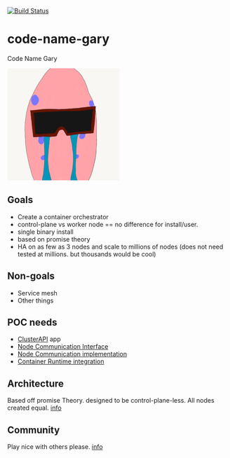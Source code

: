 [![Build Status](https://travis-ci.org/Klaven/gary.svg?branch=master)](https://travis-ci.org/Klaven/gary)

# code-name-gary
Code Name Gary

![](docs/icon.png)

## Goals
 * Create a container orchestrator
 * control-plane vs worker node == no difference for install/user.
 * single binary install
 * based on promise theory
 * HA on as few as 3 nodes and scale to millions of nodes (does not need tested at millions. but thousands would be cool)


## Non-goals
 * Service mesh
 * Other things 


## POC needs
 * [ClusterAPI](docs/cluster_api.md) app 
 * [Node Communication Interface](docs/nci.md)
 * [Node Communication implementation](docs/nanomsg.md)
 * [Container Runtime integration](docs/cri.md)

## Architecture

Based off promise Theory. designed to be control-plane-less. All nodes created equal. [info](docs/architecture.md)

## Community
Play nice with others please. [info](docs/community.md)

 
